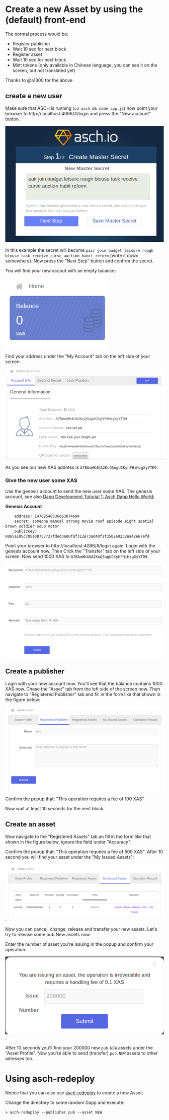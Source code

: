 # Create a new Asset by using the (default) front-end

The normal process would be:

- Register publisher
- Wait 10 sec for next block
- Register asset
- Wait 10 sec for next block
- Mint tokens (only available in Chinese language, you can see it on the screen, but not translated yet)

Thanks to @a1300 for the above

## create a new user

Make sure that ASCH is running (`cd asch && node app.js`) now point your browser to http://localhost:4096/#/login and press the "New account" button.

![Step 1/2 Create Master Secret](./images/nextstep.png)

In this example the secret will become `pair join budget leisure rough blouse task receive curve auction habit reform` (write it down somewhere). Now press the "Next Step" button and confirm the secret.

You will find your new accout with an empty balance:

![Empty balance](./images/emptybalance.png)

Find your address under the "My Account" tab on the left side of your screen:

![Your address](./images/address.png)

As you see our new XAS address is `A7BAoWK4UA2KuQSugUCKyhFHiHzgXyYTD9`.

### Give the new user some XAS
Use the genesis account to send the new user some XAS. The genesis account, see also [Dapp Development Tutorial 1: Asch Dapp Hello World](https://github.com/AschPlatform/asch-docs/blob/master/dapp/hello_world/en.md);

**Genesis Account**
```
    address: 14762548536863074694
    secret: someone manual strong movie roof episode eight spatial brown soldier soup motor
    publicKey: 8065a105c785a08757727fded3a06f8f312e73ad40f1f3502e0232ea42e67efd
```

Point your browser to http://localhost:4096/#/login again. Login with the genesis account now. Then Click the "Transfer" tab on the left side of your screen. Now send 1000 XAS to `A7BAoWK4UA2KuQSugUCKyhFHiHzgXyYTD9`.

![Pay](./images/pay.png)

## Create a publisher
Login with your new account now. You'll see that the balance contains 1000 XAS now. Chose the "Asset" tab from the left side of the screen now. Then navigate to "Registered Publisher" tab and fill in the form like that shown in the figure below:

![new publisher](./images/newpublisher.png)

Confirm the popup that: "This operation requires a fee of 100 XAS"

Now wait at least 10 seconds for the next block.

## Create an asset
Now navigate to the "Registered Assets" tab an fill in the form like that shown in the figure below, ignore the field under "Accuracy":

Confirm the popup that: "This operation requires a fee of 500 XAS". After 10 second you will find your asset under the "My Issued Assets":

![new asset](./images/issuedassets.png).

Now you can cancel, change, release and transfer your new assets. Let's try to release some pub.New assets now.

Enter the number of asset you're issuing in the popup and confirm your operation:

![issuing](./images/issuing.png).

After 10 seconds you'll find your 200000 new `pub.NEW` assets under the "Asset Profile". Now you're able to send (transfer) `pub.NEW` assets to other adresses too. 

# Using asch-redeploy
Notice that you can also use [asch-redeploy](https://github.com/AschPlatform/asch-redeploy) to create a new Asset:

Change the directory to some random Dapp and execute:

```
> asch-redeploy --publisher pub --asset NEW
```




